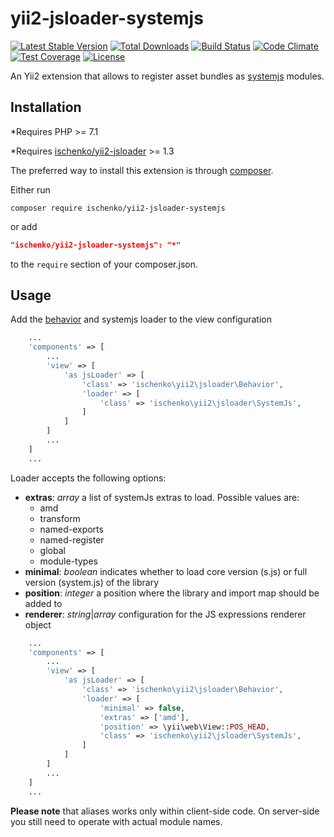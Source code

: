 # yii2-jsloader-systemjs

[![Latest Stable Version](https://poser.pugx.org/ischenko/yii2-jsloader-systemjs/v/stable)](https://packagist.org/packages/ischenko/yii2-jsloader-systemjs)
[![Total Downloads](https://poser.pugx.org/ischenko/yii2-jsloader-systemjs/downloads)](https://packagist.org/packages/ischenko/yii2-jsloader-systemjs)
[![Build Status](https://travis-ci.com/ischenko/yii2-jsloader-systemjs.svg?branch=master)](https://travis-ci.com/ischenko/yii2-jsloader-systemjs)
[![Code Climate](https://codeclimate.com/github/ischenko/yii2-jsloader-systemjs/badges/gpa.svg)](https://codeclimate.com/github/ischenko/yii2-jsloader-systemjs)
[![Test Coverage](https://codeclimate.com/github/ischenko/yii2-jsloader-systemjs/badges/coverage.svg)](https://codeclimate.com/github/ischenko/yii2-jsloader-systemjs/coverage)
[![License](https://poser.pugx.org/ischenko/yii2-jsloader-systemjs/license)](https://packagist.org/packages/ischenko/yii2-jsloader-systemjs)

An Yii2 extension that allows to register asset bundles as [systemjs](https://github.com/systemjs/systemjs) modules.

## Installation
*Requires PHP >= 7.1

*Requires [ischenko/yii2-jsloader](https://github.com/ischenko/yii2-jsloader) >= 1.3

The preferred way to install this extension is through [composer](http://getcomposer.org/download/).

Either run
```
composer require ischenko/yii2-jsloader-systemjs
```

or add

```json
"ischenko/yii2-jsloader-systemjs": "*"
```

to the `require` section of your composer.json.

## Usage

Add the [behavior](https://github.com/ischenko/yii2-jsloader#usage) and systemjs loader to the view configuration

```php
    ...
    'components' => [
        ...
        'view' => [
            'as jsLoader' => [
                'class' => 'ischenko\yii2\jsloader\Behavior',
                'loader' => [
                    'class' => 'ischenko\yii2\jsloader\SystemJs',
                ]
            ]
        ]
        ...
    ]
    ...
```

Loader accepts the following options:
 - **extras**: *array* a list of systemJs extras to load. Possible values are:
    - amd
    - transform
    - named-exports
    - named-register
    - global
    - module-types 
 - **minimal**: *boolean* indicates whether to load core version (s.js) or full version (system.js) of the library
 - **position**: *integer* a position where the library and import map should be added to
 - **renderer**: *string*|*array* configuration for the JS expressions renderer object

 ```php
     ...
     'components' => [
         ...
         'view' => [
             'as jsLoader' => [
                 'class' => 'ischenko\yii2\jsloader\Behavior',
                 'loader' => [
                     'minimal' => false,
                     'extras' => ['amd'],
                     'position' => \yii\web\View::POS_HEAD,
                     'class' => 'ischenko\yii2\jsloader\SystemJs',
                 ]
             ]
         ]
         ...
     ]
     ...
 ```

**Please note** that aliases works only within client-side code. On server-side you still need to operate with actual module names.
